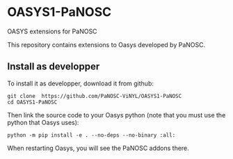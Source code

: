 # OASYS1-PaNOSC
OASYS extensions for PaNOSC

This repository contains extensions to Oasys developed by PaNOSC. 

## Install as developper

To install it as developper, download it from github:
```
git clone  https://github.com/PaNOSC-ViNYL/OASYS1-PaNOSC
cd OASYS1-PaNOSC
```

Then link the source code to your Oasys python (note that you must use the python that Oasys uses):  
```
python -m pip install -e . --no-deps --no-binary :all:
```

When restarting Oasys, you will see the PaNOSC addons there.



